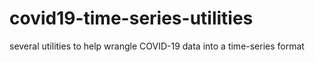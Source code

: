 # covid19-time-series-utilities
several utilities to help wrangle COVID-19 data into a time-series format
